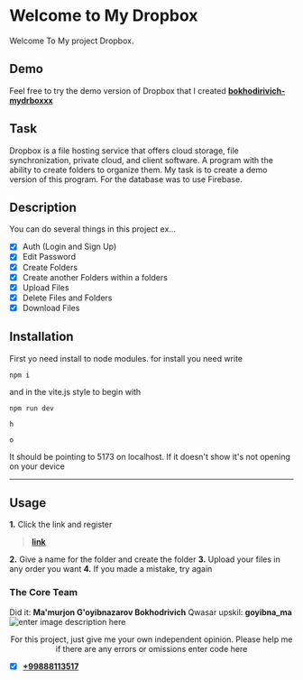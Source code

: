 # Welcome to My Dropbox

Welcome To My project Dropbox.

## Demo

Feel free to try the demo version of Dropbox that I created
**<a  href="https://bokhodirivichm-mydrboxxx.netlify.app">bokhodirivich-mydrboxxx</a>**

## Task

Dropbox is a file hosting service that offers cloud storage, file synchronization, private cloud, and client software. A program with the ability to create folders to organize them. My task is to create a demo version of this program. For the database was to use Firebase.

## Description

You can do several things in this project ex...

- [x] Auth (Login and Sign Up)
- [x] Edit Password
- [x] Create Folders
- [x] Create another Folders within a folders
- [x] Upload Files
- [x] Delete Files and Folders
- [x] Download Files

## Installation

First yo need install to node modules. for install you need write

```
npm i
```

and in the vite.js style to begin with

```
npm run dev
```

```
h
```

```
o
```

It should be pointing to 5173 on localhost. If it doesn't show it's not opening on your device

---

## Usage

**1.** Click the link and register

> **<a  href="https://bokhodirivichm-mydrboxxx.netlify.app">link</a>**

**2.** Give a name for the folder and create the folder
**3.** Upload your files in any order you want
**4.** If you made a mistake, try again

### The Core Team

Did it: **Ma'murjon G'oyibnazarov Bokhodrivich**
Qwasar upskil: **goyibna_ma**
![enter image description here](https://i.pcmag.com/imagery/reviews/01eqrJlwTzs4ACRmWo01fCt-45.fit_scale.size_760x427.v1668723864.jpg)

<div  style="text-align:center">For this project, just give me your own independent opinion.
Please help me if there are any errors or omissions
enter code here
</div>

- [x] **<a  href="tel: +9981113517">+99888113517</a>**
